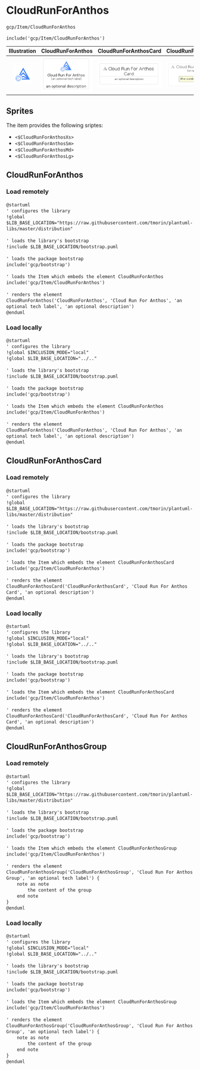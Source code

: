 # CloudRunForAnthos


```text
gcp/Item/CloudRunForAnthos
```

```text
include('gcp/Item/CloudRunForAnthos')
```



| Illustration | CloudRunForAnthos | CloudRunForAnthosCard | CloudRunForAnthosGroup |
| :---: | :---: | :---: | :---: |
| ![illustration for Illustration](../../gcp/Item/CloudRunForAnthos.png) | ![illustration for CloudRunForAnthos](../../gcp/Item/CloudRunForAnthos.Local.png) | ![illustration for CloudRunForAnthosCard](../../gcp/Item/CloudRunForAnthosCard.Local.png) | ![illustration for CloudRunForAnthosGroup](../../gcp/Item/CloudRunForAnthosGroup.Local.png) |



## Sprites
The item provides the following sriptes:

- `<$CloudRunForAnthosXs>`
- `<$CloudRunForAnthosSm>`
- `<$CloudRunForAnthosMd>`
- `<$CloudRunForAnthosLg>`





## CloudRunForAnthos

### Load remotely
```plantuml
@startuml
' configures the library
!global $LIB_BASE_LOCATION="https://raw.githubusercontent.com/tmorin/plantuml-libs/master/distribution"

' loads the library's bootstrap
!include $LIB_BASE_LOCATION/bootstrap.puml

' loads the package bootstrap
include('gcp/bootstrap')

' loads the Item which embeds the element CloudRunForAnthos
include('gcp/Item/CloudRunForAnthos')

' renders the element
CloudRunForAnthos('CloudRunForAnthos', 'Cloud Run For Anthos', 'an optional tech label', 'an optional description')
@enduml
```

### Load locally
```plantuml
@startuml
' configures the library
!global $INCLUSION_MODE="local"
!global $LIB_BASE_LOCATION="../.."

' loads the library's bootstrap
!include $LIB_BASE_LOCATION/bootstrap.puml

' loads the package bootstrap
include('gcp/bootstrap')

' loads the Item which embeds the element CloudRunForAnthos
include('gcp/Item/CloudRunForAnthos')

' renders the element
CloudRunForAnthos('CloudRunForAnthos', 'Cloud Run For Anthos', 'an optional tech label', 'an optional description')
@enduml
```

## CloudRunForAnthosCard

### Load remotely
```plantuml
@startuml
' configures the library
!global $LIB_BASE_LOCATION="https://raw.githubusercontent.com/tmorin/plantuml-libs/master/distribution"

' loads the library's bootstrap
!include $LIB_BASE_LOCATION/bootstrap.puml

' loads the package bootstrap
include('gcp/bootstrap')

' loads the Item which embeds the element CloudRunForAnthosCard
include('gcp/Item/CloudRunForAnthos')

' renders the element
CloudRunForAnthosCard('CloudRunForAnthosCard', 'Cloud Run For Anthos Card', 'an optional description')
@enduml
```

### Load locally
```plantuml
@startuml
' configures the library
!global $INCLUSION_MODE="local"
!global $LIB_BASE_LOCATION="../.."

' loads the library's bootstrap
!include $LIB_BASE_LOCATION/bootstrap.puml

' loads the package bootstrap
include('gcp/bootstrap')

' loads the Item which embeds the element CloudRunForAnthosCard
include('gcp/Item/CloudRunForAnthos')

' renders the element
CloudRunForAnthosCard('CloudRunForAnthosCard', 'Cloud Run For Anthos Card', 'an optional description')
@enduml
```

## CloudRunForAnthosGroup

### Load remotely
```plantuml
@startuml
' configures the library
!global $LIB_BASE_LOCATION="https://raw.githubusercontent.com/tmorin/plantuml-libs/master/distribution"

' loads the library's bootstrap
!include $LIB_BASE_LOCATION/bootstrap.puml

' loads the package bootstrap
include('gcp/bootstrap')

' loads the Item which embeds the element CloudRunForAnthosGroup
include('gcp/Item/CloudRunForAnthos')

' renders the element
CloudRunForAnthosGroup('CloudRunForAnthosGroup', 'Cloud Run For Anthos Group', 'an optional tech label') {
    note as note
        the content of the group
    end note
}
@enduml
```

### Load locally
```plantuml
@startuml
' configures the library
!global $INCLUSION_MODE="local"
!global $LIB_BASE_LOCATION="../.."

' loads the library's bootstrap
!include $LIB_BASE_LOCATION/bootstrap.puml

' loads the package bootstrap
include('gcp/bootstrap')

' loads the Item which embeds the element CloudRunForAnthosGroup
include('gcp/Item/CloudRunForAnthos')

' renders the element
CloudRunForAnthosGroup('CloudRunForAnthosGroup', 'Cloud Run For Anthos Group', 'an optional tech label') {
    note as note
        the content of the group
    end note
}
@enduml
```

